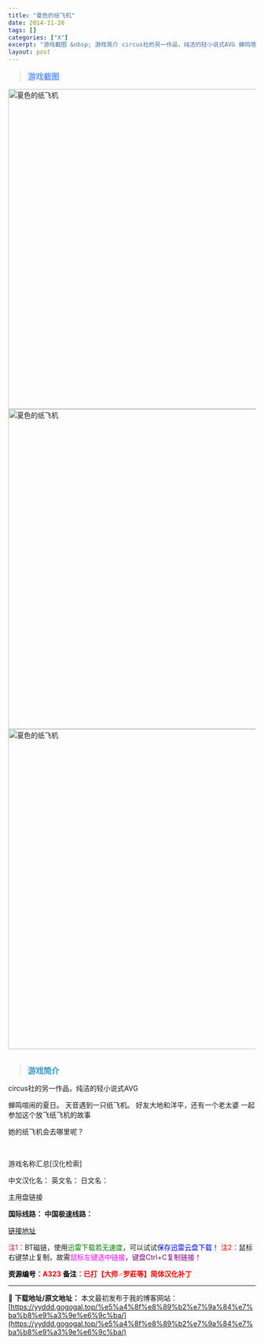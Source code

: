 ```yaml
---
title: "夏色的纸飞机"
date: 2014-11-28
tags: []
categories: ["X"]
excerpt: "游戏截图 &nbsp; 游戏简介 circus社的另一作品，纯洁的轻小说式AVG 蝉鸣喧闹的夏日。 天音遇到一只纸飞机。 好友大地和洋平，还有一个老太婆 一起参加这个放飞纸飞机的故事 她的纸飞机会去哪里呢？ &nbsp; 游戏名称汇总[汉化检索] 中文汉化名： 英文名： 日文名： 主用盘链接 国际线&hellip;"
layout: post
---
```


<div>
<blockquote><b><span style="font-size: 12pt; color: #6699ff;">游戏截图</span></b></blockquote>
<div><img title="点击放大" src="https://yyddd.gogogal.top/wp-content/uploads/2025/04/20250430_6812001908751.webp" alt="夏色的纸飞机" width="650" /></div>
<div><img title="点击放大" src="https://yyddd.gogogal.top/wp-content/uploads/2025/04/20250430_6812001a873a6.webp" alt="夏色的纸飞机" width="650" /></div>
<div><img title="点击放大" src="https://yyddd.gogogal.top/wp-content/uploads/2025/04/20250430_6812001d04dd6.webp" alt="夏色的纸飞机" width="650" /></div>
&nbsp;
<blockquote><b><span style="font-size: 12pt; color: #3399cc;">游戏简介</span></b></blockquote>
<div>circus社的另一作品，纯洁的轻小说式AVG

蝉鸣喧闹的夏日。
天音遇到一只纸飞机。
好友大地和洋平，还有一个老太婆
一起参加这个放飞纸飞机的故事

她的纸飞机会去哪里呢？</div>
&nbsp;

游戏名称汇总[汉化检索]

中文汉化名：
英文名：
日文名：
</div>
<div class="panel panel-primary">
<div class="panel-heading">主用盘链接</div>
<div class="panel-body">

<b>国际线路：</b>
<b>中国极速线路：</b>

<!--wechatfans start-->

<a href="https://pan.xunlei.com/s/VOSXU6uXlbiSJ7wuPH7DTfpTA1?pwd=83xp#">链接地址</a>

<!--wechatfans end-->
<span style="color: #ff0000;">注1：</span>BT磁链，使用<span style="color: #008000;">迅雷下载若无速度</span>，可以试试<span style="color: #0000ff;">保存迅雷云盘下载！</span>
<span style="color: #ff0000;">注2：</span>鼠标右键禁止复制，故需<span style="color: #ff00ff;">鼠标左键选中链接</span>，<span style="color: #800080;">键盘Ctrl+C复制链接！</span>

</div>
<div class="panel-footer"><span style="color: #ff0000;"><b><span style="color: #000000;">资源编号</span>：A323</b></span>
<span style="color: #ff0000;"><b><span style="color: #000000;">备注</span>：已打【大师♂罗莊等】简体汉化补丁</b></span></div>
</div>

---
📖 **下载地址/原文地址：** 本文最初发布于我的博客网站：[https://yyddd.gogogal.top/%e5%a4%8f%e8%89%b2%e7%9a%84%e7%ba%b8%e9%a3%9e%e6%9c%ba/](https://yyddd.gogogal.top/%e5%a4%8f%e8%89%b2%e7%9a%84%e7%ba%b8%e9%a3%9e%e6%9c%ba/)
